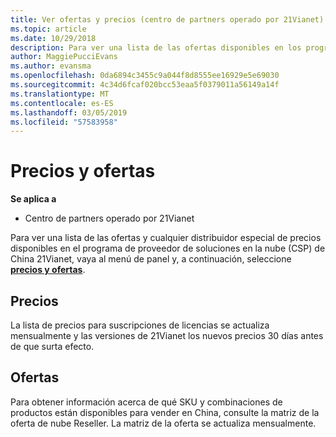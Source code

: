 ```yaml
---
title: Ver ofertas y precios (centro de partners operado por 21Vianet)
ms.topic: article
ms.date: 10/29/2018
description: Para ver una lista de las ofertas disponibles en los programas de proveedor de soluciones en la nube, junto con el distribuidor sobre los precios, vaya al menú de panel y seleccione precios y ofertas.
author: MaggiePucciEvans
ms.author: evansma
ms.openlocfilehash: 0da6894c3455c9a044f8d8555ee16929e5e69030
ms.sourcegitcommit: 4c34d6fcaf020bcc53eaa5f0379011a56149a14f
ms.translationtype: MT
ms.contentlocale: es-ES
ms.lasthandoff: 03/05/2019
ms.locfileid: "57583958"
---
```

# <a name="pricing-and-offers"></a>Precios y ofertas

**Se aplica a**

-   Centro de partners operado por 21Vianet

Para ver una lista de las ofertas y cualquier distribuidor especial de precios disponibles en el programa de proveedor de soluciones en la nube (CSP) de China 21Vianet, vaya al menú de panel y, a continuación, seleccione [ **precios y ofertas**](https://partner.partnercenter.microsoftonline.cn/pcv/sales).


## <a name="pricing"></a>Precios


La lista de precios para suscripciones de licencias se actualiza mensualmente y las versiones de 21Vianet los nuevos precios 30 días antes de que surta efecto.


## <a name="offers"></a>Ofertas


Para obtener información acerca de qué SKU y combinaciones de productos están disponibles para vender en China, consulte la matriz de la oferta de nube Reseller. La matriz de la oferta se actualiza mensualmente.

 

 




